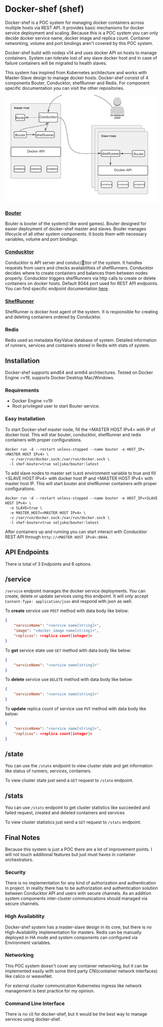 # Docker-shef (shef)

Docker-shef is a POC system for managing docker containers across multiple hosts via REST API. It provides basic mechanisms for docker service deployment and scaling. Because this is a POC system you can only decide docker service name, docker image and replica count. Container networking, volume and port bindings aren't covered by this POC system.

Docker-shef build with nodejs v14 and uses docker API on hosts to manage containers. System can tolerate lost of any slave docker host and in case of failure containers will be migrated to health slaves.

This system has inspired from Kubernetes architecture and works with Master-Slave design to manage docker hosts. Docker-shef consist of 4 components Bouter, Conducktor, shefRunner and Redis. For component specific documentation you can visit the other repositories.

![Docker-Shef Design](./image.png)

### [Bouter](https://github.com/docker-shef/bouter)

Bouter is booter of the system(I like word games). Bouter designed for easier deployment of docker-shef master and slaves. Bouter manages lifecycle of all other system components. It boots them with necessary variables, volume and port bindings.

### [Conducktor](https://github.com/docker-shef/conducktor)

Conducktor is API server and conduc(🦆)tor of the system. It handles requests from users and checks availabilities of shefRunners. Conducktor decides where to create containers and balances them between nodes properly. Conducktor triggers shefRunners via http calls to create or delete containers on docker hosts. Default 8044 port used for REST API endpoints. You can find specific endpoint documentation [here](#api-endpoints).

### [ShefRunner](https://github.com/docker-shef/shefRunner)

ShefRunner is docker host agent of the system. It is responsible for creating and deleting containers ordered by Conducktor.

### Redis

Redis used as metadata KeyValue database of system. Detailed information of runners, services and containers stored in Redis with stats of system.


## Installation

Docker-shef supports amd64 and arm64 architectures. Tested on Docker Engine >v19, supports Docker Desktop Mac/Windows.

### Requirements
- Docker Engine >v19
- Root privileged user to start Bouter service.

### Easy Installation

To start Docker-shef master node, fill the \<MASTER HOST IPv4\> with IP of docker host. This will star bouter, conducktor, shefRunner and redis containers with proper configurations.
```
docker run -d --restart unless-stopped --name bouter -e HOST_IP=<MASTER HOST IPv4> \
  -v /var/run/docker.sock:/var/run/docker.sock \
  -l shef-bouter=true seljuke/bouter:latest
```

To add slave nodes to master set `SLAVE` environment variable to true and fill \<SLAVE HOST IPv4\> with docker host IP and \<MASTER HOST IPv4\> with master host IP. This will start bouter and shefRunner containers with proper configurations.
```
docker run -d --restart unless-stopped --name bouter -e HOST_IP=<SLAVE HOST IPv4> \
  -e SLAVE=true \
  -e MASTER_HOST=<MASTER HOST IPv4> \
  -v /var/run/docker.sock:/var/run/docker.sock \
  -l shef-bouter=true seljuke/bouter:latest
```

After containers up and running you can start interact with Conducktor REST API through `http://<MASTER HOST IPv4>:8044`.


## **API Endpoints**

There is total of 3 Endpoints and 6 options.

## **/service**

`/service` endpoint manages the docker service deployments. You can create, delete or update services using this endpoint. It will only accept `Content-Type: application/json` and respond with json as well.

To **create** service use `POST` method with data body like below:

```json
{
    "serviceName": "<service name[string]>",
    "image": "<docker image name[string]>",
    "replicas": <replica count[integer]>
}
```

To **get** service state use `GET` method with data body like below:

```json
{
    "serviceName": "<service name[string]>"
}
```

To **delete** service use `DELETE` method with data body like below:

```json
{
    "serviceName": "<service name[string]>"
}
```

To **update** replica count of service use `PUT` method with data body like below:

```json
{
    "serviceName": "<service name[string]>",
    "replicas": <replica count[integer]>
}
```

## **/state**

You can use the `/state` endpoint to view cluster state and get information like status of runners, services, containers.

To view cluster state just send a `GET` request to `/state` endpoint.

## **/stats**

You can use `/stats` endpoint to get cluster statistics like succeeded and failed request, created and deleted containers and services

To view cluster statistics just send a `GET` request to `/stats` endpoint.

## Final Notes

Because this system is just a POC there are a lot of improvement points. I will not touch additional features but just must haves in container orchestrators.

### Security

There is no implementation for any kind of authorization and authentication in project. In reality there has to be authorization and authentication solution between Conducktor API and users with secure channels. As an addition system components inter-cluster communications should managed via secure channels.

### High Availability

Docker-shef system has a master-slave design in its core, but there is no High-Availability implementation for masters. Redis can be manually deployed in HA mode and system components can configured via Environment variables.

### Networking

This POC system doesn't cover any container networking, but it can be implemented easily with some third party CNI(container network interfaces) like calico or weaveNet. 

For external cluster communication Kubernetes ingress like network management is best practice for my opinion.

### Command Line Interface

There is no cli for docker-shef, but it would be the best way to manage services using docker-shef.
